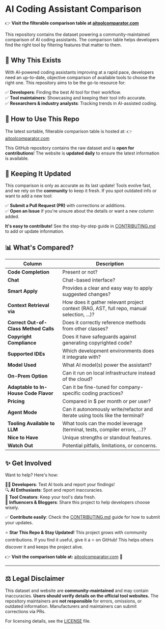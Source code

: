 # AI Coding Assistant Comparison

👉 **Visit the filterable comparison table at [aitoolcomparator.com](https://aitoolcomparator.com)** 

This repository contains the dataset powering a community-maintained comparison of AI coding assistants. The comparison table helps developers find the right tool by filtering features that matter to them.

## 🌟 Why This Exists
With AI-powered coding assistants improving at a rapid pace, developers need an up-to-date, objective comparison of available tools to choose the right one. This repository aims to be the go-to resource for:

✅ **Developers**: Finding the best AI tool for their workflow.  
✅ **Tool maintainers**: Showcasing and keeping their tool info accurate.  
✅ **Researchers & industry analysts**: Tracking trends in AI-assisted coding.

## 🚀 How to Use This Repo
The latest sortable, filterable comparison table is hosted at:
👉 [aitoolcomparator.com](https://aitoolcomparator.com/)

This GitHub repository contains the raw dataset and is **open for contributions**! The website is **updated daily** to ensure the latest information is available.

## 🔄 Keeping It Updated
This comparison is only as accurate as its last update! Tools evolve fast, and we rely on the **community** to keep it fresh. If you spot outdated info or want to add a new tool:

✅ **Submit a Pull Request (PR)** with corrections or additions.  
✅ **Open an Issue** if you're unsure about the details or want a new column added.  

**It's easy to contribute!** See the step-by-step guide in [CONTRIBUTING.md](docs/CONTRIBUTING.md) to add or update information.

## 📊 What's Compared?
| Column | Description |
|--------|------------|
| **Code Completion** | Present or not? |
| **Chat** | Chat-based interface? |
| **Smart Apply** | Provides a clear and easy way to apply suggested changes? |
| **Context Retrieval via** | How does it gather relevant project context (RAG, AST, full repo, manual selection, ...)? |
| **Correct Out-of-Class Method Calls** | Does it correctly reference methods from other classes? |
| **Copyright Compliance** | Does it have safeguards against generating copyrighted code? |
| **Supported IDEs** | Which development environments does it integrate with? |
| **Model Used** | What AI model(s) power the assistant? |
| **On-Prem Option** | Can it run on local infrastructure instead of the cloud? |
| **Adaptable to In-House Code Flavor** | Can it be fine-tuned for company-specific coding practices? |
| **Pricing** | Compared in $ per month or per user? |
| **Agent Mode** | Can it autonomously write/refactor and iterate using tools like the terminal? |
| **Tooling Available to LLM** | What tools can the model leverage (terminal, tests, compiler errors, ...)? |
| **Nice to Have** | Unique strengths or standout features. |
| **Watch Out** | Potential pitfalls, limitations, or concerns. |

## ✨ Get Involved
Want to help? Here's how:

👩‍💻 **Developers**: Test AI tools and report your findings!  
🔍 **AI Enthusiasts**: Spot and report inaccuracies.  
🔧 **Tool Creators**: Keep your tool's data fresh.  
📢 **Influencers & Bloggers**: Share this project to help developers choose wisely.

✅ **Contribute easily**: Check the [CONTRIBUTING.md](docs/CONTRIBUTING.md) guide for how to submit your updates.

⭐ **Star This Repo & Stay Updated!**
This project grows with community contributions. If you find it useful, give it a ⭐ on GitHub! This helps others discover it and keeps the project alive.

👉 **Visit the comparison table at:** [aitoolcomparator.com](https://aitoolcomparator.com) 🚀

---

## ⚖️ Legal Disclaimer
This dataset and website are **community-maintained** and may contain inaccuracies. **Users should verify details on the official tool websites.** The repository maintainers are **not responsible** for errors, omissions, or outdated information. Manufacturers and maintainers can submit corrections via PRs.

For licensing details, see the [LICENSE](LICENSE) file.
